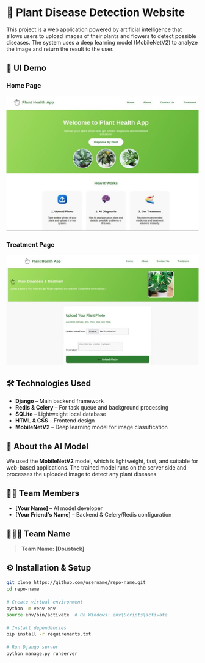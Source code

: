 # 🌿 Plant Disease Detection Website

This project is a web application powered by artificial intelligence that allows users to upload images of their plants and flowers to detect possible diseases. The system uses a deep learning model (MobileNetV2) to analyze the image and return the result to the user.

## 📸 UI Demo

### Home Page
![Home Page](https://github.com/ArianGhaderi99/plantvillage/blob/main/image/photo_2025-06-03_17-30-23.jpg)

### Treatment Page
![Treatment Page](https://github.com/ArianGhaderi99/plantvillage/blob/main/image/photo_2025-06-03_17-30-07.jpg)

## 🛠️ Technologies Used

- **Django** – Main backend framework  
- **Redis & Celery** – For task queue and background processing  
- **SQLite** – Lightweight local database  
- **HTML & CSS** – Frontend design  
- **MobileNetV2** – Deep learning model for image classification  

## 🧠 About the AI Model

We used the **MobileNetV2** model, which is lightweight, fast, and suitable for web-based applications. The trained model runs on the server side and processes the uploaded image to detect any plant diseases.

## 👨‍💻 Team Members

- **[Your Name]** – AI model developer  
- **[Your Friend's Name]** – Backend & Celery/Redis configuration  

## 🧑‍🤝‍🧑 Team Name

> **Team Name: [Doustack]**

## ⚙️ Installation & Setup

```bash
git clone https://github.com/username/repo-name.git
cd repo-name

# Create virtual environment
python -m venv env
source env/bin/activate  # On Windows: env\Scripts\activate

# Install dependencies
pip install -r requirements.txt

# Run Django server
python manage.py runserver
